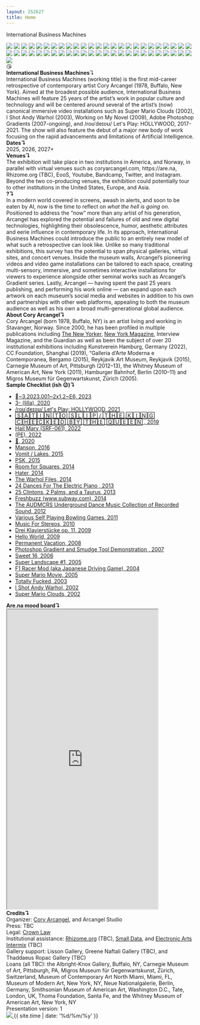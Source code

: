 ```yaml
---
layout: 252627
title: Home
---
```

International Business Machines
<br>
<div class="thumbs">
<a href="https://coryarcangel.com/shows/super-mario-movie"><img src="https://coryarcangel.com/assets/imgs/DeitchProjects-NewYork-2005-01-install-4-database-ih.jpg" loading="lazy"></a>
<a href="https://coryarcangel.com/shows/the-source"><img src="https://coryarcangel.com/assets/imgs/the-source-nyabf-2015-09-install-8-website-EK.jpg" loading="lazy"></a>
<a href="https://coryarcangel.com/shows/remind-me-tomorrow"><img src="https://coryarcangel.com/assets/imgs/remind-me-tomorrow-2021-04-web-ih--ARwk.jpg" loading="lazy"></a>
<a href="https://coryarcangel.com/things-i-made/2021-004"><img src="https://coryarcangel.com/assets/imgs/rodeo-2021-004-web-ih--PIZX.jpg" loading="lazy"></a>
<a href="https://coryarcangel.com/shows/speakers-going-hammer"><img src="https://coryarcangel.com/assets/imgs/lisson-london-2011-10-install-3-database-KA.jpg" loading="lazy"></a>
<a href="https://coryarcangel.com/shows/century-21"><img src="https://coryarcangel.com/assets/imgs/c21-2021-03-web-za--PkPx.jpg" loading="lazy"></a>
<a href="https://coryarcangel.com/shows/topline"><img src="https://coryarcangel.com/assets/imgs/cc-foundation-topline-2019-XX-web-ih--AzKP.jpg" loading="lazy"></a>
<a href="https://coryarcangel.com/things-i-made/2005-021-super-landscape-1"><img src="https://coryarcangel.com/assets/imgs/super-landscape-2005-021-install-database-migros-unknown.jpg" loading="lazy"></a>
<a href="https://coryarcangel.com/things-i-made/2018-121-untitled"><img src="https://coryarcangel.com/assets/imgs/untitled-2018-121-db-ug--3efH.jpg" loading="lazy"></a>
<a href="https://coryarcangel.com/things-i-made/2010-023-composition-7"><img src="https://coryarcangel.com/assets/imgs/composition-7-2010-023-install-database-HBM.jpg" loading="lazy"></a>
<a href="https://coryarcangel.com/shows/mig-29-soviet-fighter-plane-and-clouds"><img src="https://coryarcangel.com/assets/imgs/Mig-29-Soviet-2005-03-install-database-08.jpg" loading="lazy"></a>
<a href="https://coryarcangel.com/things-i-made/2017-042-photoshop-cs"><img src="https://coryarcangel.com/assets/imgs/photoshop-cs-2017-042-database-02.jpg" loading="lazy"></a>
<a href="https://coryarcangel.com/things-i-made/2016-076-currentmood"><img src="https://coryarcangel.com/assets/imgs/currentmood-2016-076-database-dt--F7Kh.jpg" loading="lazy"></a>
<a href="https://coryarcangel.com/things-i-made/2016-052-more-to-explore"><img src="https://coryarcangel.com/assets/imgs/More-to-Explore-2016-052-database-ih-6.jpg" loading="lazy"></a>
<a href="https://coryarcangel.com/things-i-made/2016-019-30-pour"><img src="https://coryarcangel.com/assets/imgs/30-pour-2016-019-full-database-JH.jpg" loading="lazy"></a>
<a href="https://coryarcangel.com/things-i-made/2014-040-gravers"><img src="https://coryarcangel.com/assets/imgs/gravers-2014-040-full-Heart-01-database-SM.jpg" loading="lazy"></a>
<a href="https://coryarcangel.com/shows/topline"><img src="https://coryarcangel.com/assets/imgs/cc-foundation-topline-2019--web-ih--01Cu.jpg" loading="lazy"></a>
<a href="https://coryarcangel.com/shows/back-off"><img src="https://coryarcangel.com/assets/imgs/firstsite-2019-05-web-da--mKVx.jpg" loading="lazy"></a>
<a href="https://coryarcangel.com/shows/be-the-first-of-your-friends"><img src="https://coryarcangel.com/assets/imgs/espace-louis-vuitton-munich-2015-04-install-11-database-CK.jpg" loading="lazy"></a>
<a href="https://coryarcangel.com/shows/this-is-all-so-crazy-everybody-seems-so-famous"><img src="https://coryarcangel.com/assets/imgs/gamec-bergamo-2015-04-install-1-database-RM.jpg" loading="lazy"></a>
<a href="https://coryarcangel.com/shows/this-is-all-so-crazy-everybody-seems-so-famous"><img src="https://coryarcangel.com/assets/imgs/gamec-bergamo-2015-04-install-2-database-RM.jpg" loading="lazy"></a>
<a href="https://coryarcangel.com/things-i-made/2015-022-trust-no-bitch"><img src="https://coryarcangel.com/assets/imgs/trust-no-bitch-2015-022-detail-3-database-EK.jpg" loading="lazy"></a>
<a href="https://coryarcangel.com/shows/acknowledgement-circulation-obscurity-system-ambience"><img src="https://coryarcangel.com/assets/imgs/rhizome-2014-06-database-install-10-ih.jpg" loading="lazy"></a>
<a href="https://coryarcangel.com/shows/tldr-new-york"><img src="https://coryarcangel.com/assets/imgs/team-ny-2014-09-install-16-database.jpg" loading="lazy"></a>
<a href="https://coryarcangel.com/things-i-made/2014-046-raw-youth"><img src="https://coryarcangel.com/assets/imgs/raw-youth-2014-046-install-Heart-01-database-SM.jpg" loading="lazy"></a>
<a href="https://coryarcangel.com/things-i-made/2012-117-express-yourself-clearly"><img src="https://coryarcangel.com/assets/imgs/express-yourself-clearly-2012-117-full-database-Team.jpg" loading="lazy"></a>
<a href="https://coryarcangel.com/shows/tldr-venice"><img src="https://coryarcangel.com/assets/imgs/team-venice-2014-09-install-2-database-jm.jpg" loading="lazy"></a>
<a href="https://coryarcangel.com/things-i-made/2014-024-the-warhol-files"><img src="https://coryarcangel.com/assets/imgs/the-warhol-files-2014-024-digital-database-ih.jpg" loading="lazy"></a>
<a href="https://coryarcangel.com/things-i-made/2013-198-photoshop-cs"><img src="https://coryarcangel.com/assets/imgs/gradient-carpet-2013-198-install-Heart-01-database-SM.jpg" loading="lazy"></a>
<a href="https://coryarcangel.com/shows/regarding-warhol"><img src="https://coryarcangel.com/assets/imgs/Warhol-Pittsburgh-2013-02-install-05-database-Warhol_1.jpg" loading="lazy"></a>
<a href="https://coryarcangel.com/shows/speakers-going-hammer"><img src="https://coryarcangel.com/assets/imgs/lisson-london-2011-10-install-9-database-KA.jpg" loading="lazy"></a>
<a href="https://coryarcangel.com/things-i-made/2011-081-timeless-standards"><img src="https://coryarcangel.com/assets/imgs/timeless-standards-2011-081-full-cropped-database-KA.jpg" loading="lazy"></a>
<a href="https://coryarcangel.com/things-i-made/2011-020-another-5-minute-romp-thru-the-ip"><img src="https://coryarcangel.com/assets/imgs/romp-ip-2011-020-still-1-database-ih.jpg" loading="lazy"></a>
<a href="https://coryarcangel.com/things-i-made/2011-009-various-self-playing-bowling-games"><img src="https://coryarcangel.com/assets/imgs/BarbicanCurve-London-2011-02-install-4-database-EW.jpg" loading="lazy"></a>
<a href="https://coryarcangel.com/things-i-made/2007-013-photoshop-gradient-and-smudge-tool-demonstration"><img src="https://coryarcangel.com/assets/imgs/photoshop-smudge-2007-013-digital-database-ih.jpg" loading="lazy"></a>
<a href="https://coryarcangel.com/things-i-made/2009-003-dreiklavierstucke-op-11"><img src="https://coryarcangel.com/assets/imgs/drei-klavierstucke-2009-003-still-6-database-ih.jpg" loading="lazy"></a>
<a href="https://coryarcangel.com/things-i-made/2009-036-hello-world"><img src="https://coryarcangel.com/assets/imgs/hello-world-2009-036-digital-database-ih.jpg" loading="lazy"></a>
<a href="https://coryarcangel.com/shows/flying-foxes"><img src="https://coryarcangel.com/assets/imgs/flying-foxes-2022-011-web-fd--3CVG.jpg" loading="lazy"></a>
<a href="https://coryarcangel.com/things-i-made/2010-021-bronzer-flash"><img src="https://coryarcangel.com/assets/imgs/bronzer-flash-2010-021-disc-database-ih.jpg" loading="lazy"></a>
<a href="https://coryarcangel.com/things-i-made/2010-045-photoshop-cs"><img src="https://coryarcangel.com/assets/imgs/photoshop-2010-045-full-cropped-database-ropac.jpg" loading="lazy"></a>
<a href="https://coryarcangel.com/things-i-made/2010-076-sports-products"><img src="https://coryarcangel.com/assets/imgs/sports-products-2010-076-full-database-ropac_1.jpg" loading="lazy"></a>
<a href="https://coryarcangel.com/things-i-made/2010-089-timeless-standards-4"><img src="https://coryarcangel.com/assets/imgs/timeless-standards-2010-089-full-cropped-database-ropac.jpg" loading="lazy"></a>
<a href="https://coryarcangel.com/shows/image-is-everything"><img src="https://coryarcangel.com/assets/imgs/Ropac-Paris-2010-11-install-2-database-GR.jpg" loading="lazy"></a>
<a href="https://coryarcangel.com/shows/sharjah-biennial-leaving-the-echo-chamber"><img src="https://coryarcangel.com/assets/imgs/destroyed-jeans-2018-125-db-saf--wbBE.jpg" loading="lazy"></a>
<a href="https://coryarcangel.com/things-i-made/2003-001-totally-fucked"><img src="https://coryarcangel.com/assets/imgs/fucked-2003-001-still-2-database-ih.jpg" loading="lazy"></a>
<a href="https://coryarcangel.com/things-i-made/2018-006-cats"><img src="https://coryarcangel.com/assets/imgs/cats-2018-006-full-database-ih-1-1038.jpg" loading="lazy"></a>
<a href="https://coryarcangel.com/things-i-made/2002-002-i-shot-andy-warhol"><img src="https://coryarcangel.com/assets/imgs/i-shot-andy-2002-002-install-1-database-ih.jpg" loading="lazy"></a>
<a href="https://coryarcangel.com/things-i-made/2004-002-f1-racer-mod"><img src="https://coryarcangel.com/assets/imgs/f1-racer-2004-002-screen-shot-2-database-ih.jpg" loading="lazy"></a>
<a href="https://coryarcangel.com/shows/liste"><img src="https://coryarcangel.com/assets/imgs/Liste-2004-install-database-team-02.jpg" loading="lazy"></a>
<a href="https://coryarcangel.com/things-i-made/2020-075"><img src="https://coryarcangel.com/assets/imgs/rtyi-2020-075-web-ih--vLLX.jpg" loading="lazy"></a>
<a href="https://coryarcangel.com/things-i-made/2022-057"><img src="https://coryarcangel.com/assets/imgs/~3-2022-057-web-sa--0W0V.jpg" loading="lazy"></a>
</div>
<div class="TXT">
😘
<br>
<b>International Business Machines</b>↴
<br>
International Business Machines (working title) is the first mid-career retrospective of contemporary artist Cory Arcangel (1978, Buffalo, New York). Aimed at the broadest possible audience, International Business Machines will feature 25 years of the artist’s work in popular culture and technology and will be centered around several of the artist’s (now) canonical immersive video installations such as Super Mario Clouds (2002), I Shot Andy Warhol (2003), Working on My Novel (2009), Adobe Photoshop Gradients (2007-ongoing), and /roʊˈdeɪoʊ/ Let's Play: HOLLYWOOD, 2017-2021. The show will also feature the debut of a major new body of work focusing on the rapid advancements and limitations of Artificial Intelligence.
<br>
<b>Dates↴</b>
<br>
2025, 2026, 2027+
<br>
<b>Venues↴</b>
<br>
The exhibition will take place in two institutions in America, and Norway, in parallel with virtual venues such as coryarcangel.com, https://are.na, Rhizome.org (TBC), EooS, Youtube, Bandcamp, Twitter, and Instagram. Beyond the two co-producing venues, the exhibition could potentially tour to other institutions in the United States, Europe, and Asia.
<br>
<b>?↴</b>
<br>
In a modern world covered in screens, awash in alerts, and soon to be eaten by AI, now is the time to reflect on <i>what the hell is going on</i>. Positioned to address the “now” more than any artist of his generation, Arcangel has explored the potential and failures of old and new digital technologies, highlighting their obsolescence, humor, aesthetic attributes and eerie influence in contemporary life. In its approach, International Business Machines could introduce the public to an entirely new model of what such a retrospective can look like. Unlike so many traditional exhibitions, this survey has the potential to span physical galleries, virtual sites, and concert venues. Inside the museum walls, Arcangel’s pioneering videos and video game installations can be tailored to each space, creating multi-sensory, immersive, and sometimes interactive installations for viewers to experience alongside other seminal works such as Arcangel’s Gradient series. Lastly, Arcangel — having spent the past 25 years publishing, and performing his work online — can expand upon each artwork on each museum’s social media and websites in addition to his own and partnerships with other web platforms, appealing to both the museum audience as well as his own a broad multi-generational global audience.
<br>
<b>About Cory Arcangel↴</b>
<br> 	
Cory Arcangel (born 1978, Buffalo, NY) is an artist living and working in Stavanger, Norway. Since 2000, he has been profiled in multiple publications including <a href="https://www.newyorker.com/magazine/2011/05/30/futurism">The New Yorker</a>, <a href="https://nymag.com/arts/art/features/cory-arcangel-2011-5/">New York Magazine</a>, Interview Magazine, and the Guardian as well as been the subject of over 20 institutional exhibitions including Kunstverein Hamburg, Germany (2022), CC Foundation, Shanghai (2019), “Galleria d‘Arte Moderna e Contemporanea, Bergamo (2015), Reykjavik Art Museum, Reykjavik (2015), Carnegie Museum of Art, Pittsburgh (2012–13), the Whitney Museum of American Art, New York (2011), Hamburger Bahnhof, Berlin (2010–11) and Migros Museum für Gegenwartskunst, Zürich (2005).
<br>
<b>Sample Checklist (ish 😉)↴</b>
<br>
<ul>
<li>
<a href="https://coryarcangel.com/things-i-made/2023-001">
~3.2023.001~2x1.2~E6, 2023
</a>
</li>
<li>
<a href="https://coryarcangel.com/things-i-made/2020-041-illa">
3- (lilla), 2020
</a>
</li>
<li>
<a href="https://coryarcangel.com/things-i-made/2017-006-rodeo-performance" style="pointer-events: none;">
/roʊˈdeɪoʊ/ Let's Play: HOLLYWOOD, 2021
</a>
</li>
<li>
<a href="https://coryarcangel.com/things-i-made/2019-063-satin-to-slip">
🅂🄰🅃🄸🄽 🅃🄾 🅂🄻🄸🄿 / 🅃🄷🄴 🄺🄸🄽🄶 🄲🄷🄴🄲🄺🄴🄳 🄱🅈 🅃🄷🄴 🅀🅄🄴🄴🄽 , 2019
</a>
</li>
<li>
<a href="https://coryarcangel.com/things-i-made/2022-015">
Hail Mary (SRF-061), 2022
</a>
</li>
<li>
<a href="https://coryarcangel.com/things-i-made/2022-047">
(PE), 2022
</a>
</li>
<li>
<a href="https://coryarcangel.com/things-i-made/2020-008-grin">
🤗, 2020
</a>
</li>
<li>
<a href="https://coryarcangel.com/things-i-made/2016-025-manson">
Manson, 2016
</a>
</li>
<li>
<a href="https://coryarcangel.com/things-i-made/2015-064-vomit-lakes">
Vomit / Lakes, 2015
</a>
</li>
<li>
<a href="https://coryarcangel.com/things-i-made/2014-146-psk">
PSK, 2015
</a>
</li>
<li>
<a href="https://coryarcangel.com/things-i-made/2014-121-room-for-squares">
Room for Squares, 2014
</a>
</li>
<li>
<a href="https://coryarcangel.com/things-i-made/2014-041-hater">
Hater, 2014
</a>
</li>
<li>
<a href="https://coryarcangel.com/things-i-made/2014-024-the-warhol-files">
The Warhol Files, 2014
</a>
</li>
<li>
<a href="https://coryarcangel.com/things-i-made/2013-218-24-dances-for-the-electric-piano">
24 Dances For The Electric Piano , 2013
</a>
</li>
<li>
<a href="https://coryarcangel.com/things-i-made/2013-206-25-clintons-2-palms-and-a-taurus">
25 Clintons, 2 Palms, and a Taurus, 2013
</a>
</li>
<li>
<a href="https://coryarcangel.com/things-i-made/2013-169-freshbuzz">
Freshbuzz (www.subway.com), 2014
</a>
</li>
<li>
<a href="https://coryarcangel.com/things-i-made/2011-156-audmcrs-installation">
The AUDMCRS Underground Dance Music Collection of Recorded Sound, 2012
</a>
</li>
<li>
<a href="https://coryarcangel.com/things-i-made/2011-009-various-self-playing-bowling-games">
Various Self Playing Bowling Games, 2011
</a>
</li>
<li>
<a href="https://coryarcangel.com/things-i-made/2010-025-music-for-stereos">
Music For Stereos, 2010
</a>
</li>
<li>
<a href="https://coryarcangel.com/things-i-made/2009-003-dreiklavierstucke-op-11">
Drei Klavierstücke op. 11, 2009
</a>
</li>
<li>
<a href="https://coryarcangel.com/things-i-made/2009-034-hello-world">
Hello World, 2009
</a>
</li>
<li>
<a href="https://coryarcangel.com/things-i-made/2008-003-permanent-vacation">
Permanent Vacation, 2008
</a>
</li>
<li>
<a href="https://coryarcangel.com/things-i-made/2007-013-photoshop-gradient-and-smudge-tool-demonstration">
Photoshop Gradient and Smudge Tool Demonstration , 2007
</a>
</li>
<li>
<a href="https://coryarcangel.com/things-i-made/2006-001-sweet16">
Sweet 16, 2006
</a>
</li>
<li>
<a href="https://coryarcangel.com/things-i-made/2005-021-super-landscape-1">
Super Landscape #1, 2005
</a>
</li>
<li>
<a href="https://coryarcangel.com/things-i-made/2004-002-f1-racer-mod">
F1 Racer Mod (aka Japanese Driving Game), 2004
</a>
</li>
<li>
<a href="https://coryarcangel.com/things-i-made/2005-001-super-mario-movie">
Super Mario Movie, 2005
</a>
</li>
<li>
<a href="https://coryarcangel.com/things-i-made/2003-001-totally-fucked">
Totally Fucked, 2003
</a>
</li>
<li>
<a href="https://coryarcangel.com/things-i-made/2002-002-i-shot-andy-warhol">
I Shot Andy Warhol, 2002
</a>
</li>
<li>
<a href="https://coryarcangel.com/things-i-made/2002-001-super-mario-clouds">
Super Mario Clouds, 2002
</a>
</li>
</ul> 
<b>Are.na mood board↴</b>
<br>
<iframe width="80%" height="800" src="https://www.are.na/share/wknGTTg" title="International Business Machines"></iframe>
<br>
<b>Credits↴</b>
<br>
Organizer: <a href="https://coryarcangel.com/">Cory Arcangel</a>, and Arcangel Studio<br>
Press: TBC<br>
Legal: <a href="https://crownlaw.se/">Crown Law</a><br>
Institutional assistance: <a href="https://rhizome.org">Rhizome.org</a> (TBC), <a href="https://smalldata.industries/">Small Data</a>, and <a href="https://eai.org">Electronic Arts Intermix</a> (TBC)<br>
Gallery support: Lisson Gallery, Greene Naftali Gallery (TBC), and Thaddaeus Ropac Gallery (TBC)
<br>
Loans (all TBC): the Albright-Knox Gallery, Buffalo, NY, Carnegie Museum of Art, Pittsburgh, PA, Migros Museum für Gegenwartskunst, Zürich, Switzerland, Museum of Contemporary Art North Miami, Miami, FL, Museum of Modern Art, New York, NY, Neue Nationalgalerie, Berlin, Germany, Smithsonian Museum of American Art, Washington D.C., Tate, London, UK, Thoma Foundation, Santa Fe, and the Whitney Museum of American Art, New York, NY
<br>
Presentation version: 1
<br>
</div>
<!-- <a href="{{ site.url }}"> -->
<a href="IBM-2.pdf">
<img src="{{ site.url }}/assets/print-icon.svg" class="print"/>
</a>
{{ site.time | date: '%d/%m/%y' }}